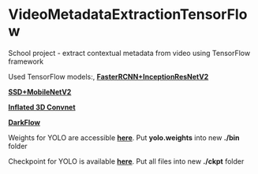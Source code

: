 # VideoMetadataExtractionTensorFlow
School project - extract contextual metadata from video using TensorFlow framework

Used TensorFlow models:,
<a href="https://tfhub.dev/google/faster_rcnn/openimages_v4/inception_resnet_v2/1" target="_blank">**FasterRCNN+InceptionResNetV2**</a><p/>
<a href="https://tfhub.dev/google/openimages_v4/ssd/mobilenet_v2/1" target="_blank">**SSD+MobileNetV2**</a><p/>
<a href="https://tfhub.dev/deepmind/i3d-kinetics-600/1" target="_blank">**Inflated 3D Convnet**</a><p/>
<a href="https://github.com/thtrieu/darkflow" target="_blank">**DarkFlow**</a><p/>

Weights for YOLO are accessible <a href="https://drive.google.com/open?id=1EMLSQpShqaLLNhUIFNbWIHPoTqRjKIAo" target="_blank">**here**</a>. Put **yolo.weights** into new **./bin** folder

Checkpoint for YOLO is available <a href="https://drive.google.com/file/d/1RiGuBkW3W_hiU7F3tNXSm5wQAq7A2zOG/view?usp=sharing" target="_blank">**here**</a>. Put all files into new **./ckpt** folder


